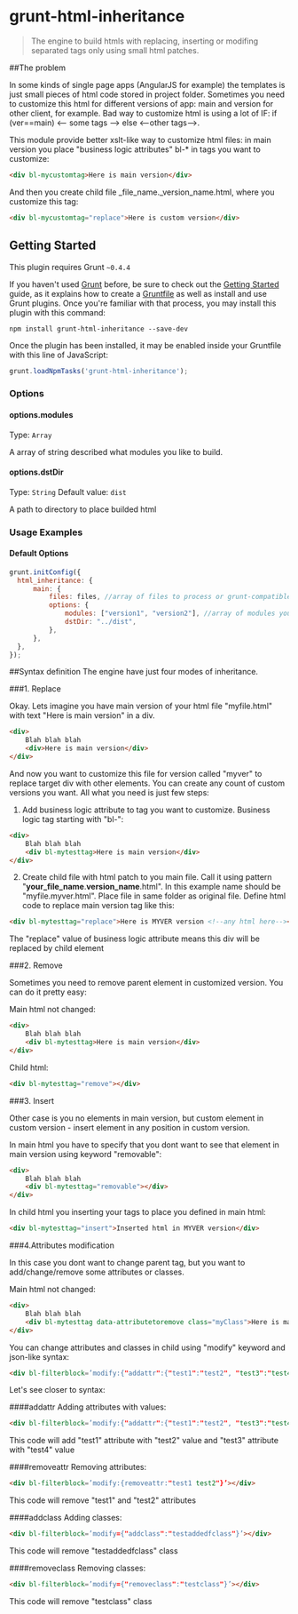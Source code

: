 # grunt-html-inheritance

> The engine to build htmls with replacing, inserting or modifing separated tags only using small html patches.

##The problem

In some kinds of single page apps (AngularJS for example) the templates is just small pieces of html code stored in project folder. Sometimes you need to customize this html for different versions of app: main and version for other client, for example. Bad way to customize html is using a lot of IF: if (ver==main) <-- some tags --> else <--other tags-->. 

This module provide better xslt-like way to customize html files: in main version you place "business logic attributes" bl-* in tags you want to customize:
```html
<div bl-mycustomtag>Here is main version</div>
```
And then you create child file _file_name._version_name.html, where you customize this tag:
```html
<div bl-mycustomtag="replace">Here is custom version</div>
```


## Getting Started
This plugin requires Grunt `~0.4.4`

If you haven't used [Grunt](http://gruntjs.com/) before, be sure to check out the [Getting Started](http://gruntjs.com/getting-started) guide, as it explains how to create a [Gruntfile](http://gruntjs.com/sample-gruntfile) as well as install and use Grunt plugins. Once you're familiar with that process, you may install this plugin with this command:

```shell
npm install grunt-html-inheritance --save-dev
```

Once the plugin has been installed, it may be enabled inside your Gruntfile with this line of JavaScript:

```js
grunt.loadNpmTasks('grunt-html-inheritance');
```

### Options

#### options.modules
Type: `Array`

A array of string described what modules you like to build.

#### options.dstDir
Type: `String`
Default value: `dist`

A path to directory to place builded html

### Usage Examples

#### Default Options

```js
grunt.initConfig({
  html_inheritance: {
      main: {
          files: files, //array of files to process or grunt-compatible file selector like '**/*.html'
          options: {
              modules: ["version1", "version2"], //array of modules you want to build additionall to "main"
              dstDir: "../dist",
          },
      },
  },
});
```

##Syntax definition
The engine have just four modes of inheritance.

###1. Replace

Okay. Lets imagine you have main version of your html file "myfile.html" with text "Here is main version" in a div.

```html
<div>
	Blah blah blah
	<div>Here is main version</div>
</div>
```

And now you want to customize this file for version called "myver" to replace target div with other elements. You can create any count of custom versions you want. All what you need is just few steps:

1. Add business logic attribute to tag you want to customize. Business logic tag starting with "bl-":

```html
<div>
	Blah blah blah
	<div bl-mytesttag>Here is main version</div>
</div>
```

2. Create child file with html patch to you main file. Call it using pattern "__your_file_name__.__version_name__.html". In this example name should be "myfile.myver.html". Place file in same folder as original file. Define html code to replace main version tag like this:

```html
<div bl-mytesttag="replace">Here is MYVER version <!--any html here--></div>
```

The "replace" value of business logic attribute means this div will be replaced by child element

###2. Remove

Sometimes you need to remove parent element in customized version. You can do it pretty easy:

Main html not changed:
```html
<div>
	Blah blah blah
	<div bl-mytesttag>Here is main version</div>
</div>
```

Child html:
```html
<div bl-mytesttag="remove"></div>
```

###3. Insert

Other case is you no elements in main version, but custom element in custom version - insert element in any position in custom version.

In main html you have to specify that you dont want to see that element in main version using keyword "removable":
```html
<div>
	Blah blah blah
	<div bl-mytesttag="removable"></div>
</div>
```

In child html you inserting your tags to place you defined in main html:
```html
<div bl-mytesttag="insert">Inserted html in MYVER version</div>
```

###4.Attributes modification

In this case you dont want to change parent tag, but you want to add/change/remove some attributes or classes.

Main html not changed:
```html
<div>
	Blah blah blah
	<div bl-mytesttag data-attributetoremove class="myClass">Here is main version</div>
</div>
```

You can change attributes and classes in child using "modify" keyword and json-like syntax:


```html
<div bl-filterblock=’modify:{"addattr":{"test1":"test2", "test3":"test4"}, removeattr:"test1 test2", "addclass":"testaddedfclass", "removeclass":"testclass"}’></div>
```

Let's see closer to syntax:

####addattr
Adding attributes with values:
```html
<div bl-filterblock=’modify:{"addattr":{"test1":"test2", "test3":"test4"}’></div>
```
This code will add "test1" attribute with "test2" value and "test3" attribute with "test4" value

####removeattr
Removing attributes:
```html
<div bl-filterblock=’modify:{removeattr:"test1 test2"}’></div>
```
This code will remove "test1" and "test2" attributes

####addclass
Adding classes:
```html
<div bl-filterblock=’modify={"addclass":"testaddedfclass"}’></div>
```
This code will remove "testaddedfclass" class

####removeclass
Removing classes:
```html
<div bl-filterblock=’modify={"removeclass":"testclass"}’></div>
```
This code will remove "testclass" class

